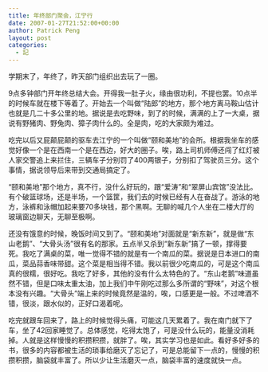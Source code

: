 ```yaml
---
title: 年终部门聚会，江宁行
date: 2007-01-27T21:52:00+00:00
author: Patrick Peng
layout: post
categories:
  - 記
---
```

学期末了，年终了，昨天部门组织出去玩了一圈。

9点多钟部门开年终总结大会。开得我一肚子火，缘由很功利，不提也罢。10点半的时候车就在楼下等着了。开始去一个叫做“陆郎”的地方，那个地方离马鞍山估计也就是几二十多公里的地。据说是去吃野味，到了的时候，满满的上了一大桌，据说有野猪肉、野兔肉、獐子肉什么的。全是肉，吃的大家颇为难过。

吃完以后又屁颠屁颠的驱车去江宁的一个叫做“颐和美地”的会所。根据我坐车的感觉好像一个是在西南一个是在西边，好大的圈子。唉，路上司机师傅还闯了红灯被人家交警追上来拦住，三辆车子分别罚了400两银子，分别扣了驾驶员三分。这个事情，据说领导后来带到交通局搞定了。

“颐和美地”那个地方，真不行，没什么好玩的，跟“爱涛”和“翠屏山宾馆”没法比。有个破篮球场，还是半场，一个篮筐，我们去的时候已经有人在奋战了。游泳的地方，泳裤和泳帽加起来要70多块钱，那个黑啊。无聊的喊几个人坐在二楼大厅的玻璃窗边聊天，无聊至极啊。

还没有饿意的时候，晚饭时间又到了。“颐和美地”对面就是“新东新”，就是做“东山老鹅”、“大骨头汤”很有名的那家。五点半又杀到“新东新”搞了一顿，撑得要死。我吃了满桌的菜，唯一觉得不错的就是有一个南瓜的菜。据说是日本进口的南瓜，菜品蒜香味带甜。这个菜是相当得不错。我以前很少吃南瓜的，可是这个南瓜真的很糯，很好吃。我吃了好多，其他的没有什么太特色的了。“东山老鹅”味道虽然不错，但是口味太重太油，加上我们中午刚吃过那么多所谓的“野味”，对这个根本没有兴趣。“大骨头”端上来的时候竟然是温的，唉，口感更是一般。不过啤酒不错，很淡，跟水似的，正好口渴着呢。

吃完就跟车回来了，路上的时候觉得头痛，可能这几天累着了。我在南门就下了车，坐了42回家睡觉了。总体感觉，吃得太饱了，可是没什么玩的，能量没消耗掉。人就是这样慢慢的积攒积攒，就胖了。唉，其实学习也是如此。看好多好多的书，很多的内容都被生活的琐事给磨灭了忘记了，可是总能留下一点的，慢慢的积攒积攒，脑袋就丰富了。所以少让生活磨灭一点，脑袋丰富的速度就快一点。
